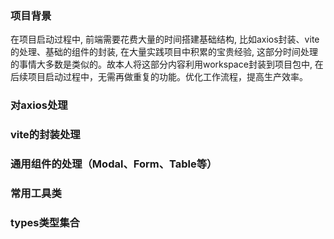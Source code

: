### 项目背景
  在项目启动过程中, 前端需要花费大量的时间搭建基础结构, 比如axios封装、vite的处理、基础的组件的封装, 在大量实践项目中积累的宝贵经验, 这部分时间处理的事情大多数是类似的。故本人将这部分内容利用workspace封装到项目包中, 在后续项目启动过程中，无需再做重复的功能。优化工作流程，提高生产效率。

### 对axios处理

### vite的封装处理

### 通用组件的处理（Modal、Form、Table等）

### 常用工具类

### types类型集合
